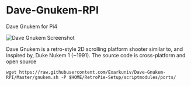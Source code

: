 # Dave-Gnukem-RPI
Dave Gnukem for Pi4

![Dave Gnukem Screenshot](http://scorpioncity.com/dave_gnukem/gallery/Dave%20Gnukem%200.90%20%2813%20Jan%202018%29.png "Dave Gnukem Screenshot")

Dave Gnukem is a retro-style 2D scrolling platform shooter similar to, and inspired by, Duke Nukem 1 (~1991). The source code is cross-platform and open source

```
wget https://raw.githubusercontent.com/Exarkuniv/Dave-Gnukem-RPI/Master/gnukem.sh -P $HOME/RetroPie-Setup/scriptmodules/ports/
```
